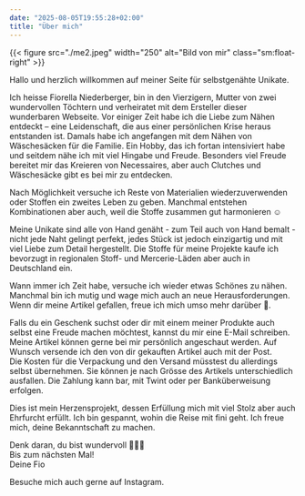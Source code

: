 ```yaml
---
date: "2025-08-05T19:55:28+02:00"
title: "Über mich"
---
```


{{< figure src="./me2.jpeg" width="250" alt="Bild von mir" class="sm:float-right" >}}

Hallo und herzlich willkommen auf meiner Seite für selbstgenähte Unikate.

Ich heisse Fiorella Niederberger, bin in den Vierzigern, Mutter von zwei wundervollen Töchtern und verheiratet mit dem Ersteller dieser wunderbaren Webseite.
Vor einiger Zeit habe ich die Liebe zum Nähen entdeckt – eine Leidenschaft, die aus einer persönlichen Krise heraus entstanden ist. Damals habe ich angefangen mit dem Nähen von Wäschesäcken für die Familie. Ein Hobby, das ich fortan intensiviert habe und seitdem nähe ich mit viel Hingabe und Freude. Besonders viel Freude bereitet mir das Kreieren von Necessaires, aber auch Clutches und Wäschesäcke gibt es bei mir zu entdecken.

Nach Möglichkeit versuche ich Reste von Materialien wiederzuverwenden oder Stoffen ein zweites Leben zu geben. Manchmal entstehen Kombinationen aber auch, weil die Stoffe zusammen gut harmonieren ☺️

Meine Unikate sind alle von Hand genäht - zum Teil auch von Hand bemalt - nicht jede Naht gelingt perfekt, jedes Stück ist jedoch einzigartig und mit viel Liebe zum Detail hergestellt.
Die Stoffe für meine Projekte kaufe ich bevorzugt in regionalen Stoff- und Mercerie-Läden aber auch in Deutschland ein.

Wann immer ich Zeit habe, versuche ich wieder etwas Schönes zu nähen. Manchmal bin ich mutig und wage mich auch an neue Herausforderungen.
Wenn dir meine Artikel gefallen, freue ich mich umso mehr darüber 🎉.

Falls du ein Geschenk suchst oder dir mit einem meiner Produkte auch selbst eine Freude machen möchtest, kannst du mir eine E-Mail schreiben.
Meine Artikel können gerne bei mir persönlich angeschaut werden. Auf Wunsch versende ich den von dir gekauften Artikel auch mit der Post.  
Die Kosten für die Verpackung und den Versand müsstest du allerdings selbst übernehmen. Sie können je nach Grösse des Artikels unterschiedlich ausfallen. 
Die Zahlung kann bar, mit Twint oder per Banküberweisung erfolgen.


Dies ist mein Herzensprojekt, dessen Erfüllung mich mit viel Stolz aber auch Ehrfurcht erfüllt. Ich bin gespannt, wohin die Reise mit fini geht. Ich freue mich, deine Bekanntschaft zu machen.

Denk daran, du bist wundervoll 🌸🌸🌸  
Bis zum nächsten Mal!  
Deine Fio

Besuche mich auch gerne auf Instagram.

